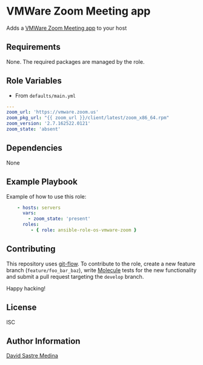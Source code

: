 # VMWare Zoom Meeting app

Adds a [VMWare Zoom Meeting app](https://vmware.zoom.us) to your host

## Requirements

None. The required packages are managed by the role.

## Role Variables

- From `defaults/main.yml`

```yml
---
zoom_url: 'https://vmware.zoom.us'
zoom_pkg_url: "{{ zoom_url }}/client/latest/zoom_x86_64.rpm"
zoom_version: '2.7.162522.0121'
zoom_state: 'absent'
```

## Dependencies

None

## Example Playbook

Example of how to use this role:

```yml
    - hosts: servers
      vars:
        - zoom_state: 'present'
      roles:
         - { role: ansible-role-os-vmware-zoom }
```

## Contributing

This repository uses
[git-flow](http://nvie.com/posts/a-successful-git-branching-model/).
To contribute to the role, create a new feature branch (`feature/foo_bar_baz`),
write [Molecule](http://molecule.readthedocs.io/en/master/index.html) tests for
the new functionality
and submit a pull request targeting the `develop` branch.

Happy hacking!

## License

ISC

## Author Information

[David Sastre Medina](d.sastre.medina@gmail.com)

